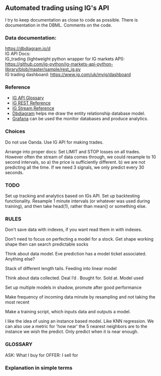 ## Automated trading using IG's API

I try to keep documentation as close to code as possible. 
There is documentation in the DBML. Comments on the code. 

### Data documentation: 
https://dbdiagram.io/d  
IG API Docs:  
IG_trading (lightweight python wrapper for IG markets API): https://github.com/ig-python/ig-markets-api-python-library/blob/master/sample/rest_ig.py  
IG trading dashboard: https://www.ig.com/uk/myig/dashboard

### Reference
- [IG API Glossary](https://labs.ig.com/glossary)
- [IG REST Reference](https://labs.ig.com/rest-trading-api-reference)
- [IG Stream Reference](https://labs.ig.com/streaming-api-reference)
- [Dbdiagram](https://dbdiagram.io/d/62949e0cf040f104c1bff2c0) helps me draw the entity relationship database model. 
- [Grafana](https://citrez.grafana.net/a/grafana-easystart-app/?src=hg_notification_trial) can be used the monitor databases and produce analytics. 

### Choices
Do not use Oanda. Use IG API for making trades. 

Arrange into proper docs:
Set LIMIT and STOP losses on all trades.
However often the stream of data comes through, we could resample to 10 second intervals, so a) the price is sufficiently different. b) we are not predicting all the time. If we need 3 signals, we only predict every 30 seconds. 

### TODO
Set up tracking and analytics based on IGs API.
Set up backtesting functionality.
Resample 1 minute intervals (or whatever was used during training), and then take head(1), rather than mean() or something else.

### RULES
Don't save data with indexes, if you want read them in with indexes. 

Don’t need to focus on perfecting a model for a stock. Get shape working shape then can search predictable socks

Think about data model. Eve prediction has a model ticket associated. Anything else?

Stack of different length tails. Feeding into linear model

Think about data collected. Deal I’d . Bought for. Sold at. Model used

Set up multiple models in shadow, promote after good performance

Make frequency of incoming data minute by resampling and not taking the most recent

Make a training script, which inputs data and outputs a model. 

I like the idea of using an instance based model. Like KNN regression. We can also use a metric for 'how near' the 5 nearest neighbors are to the instance we wish the predict. Only predict when it is near enough. 

### GLOSSARY
ASK: What I buy for
OFFER: I sell for

### Explanation in simple terms










